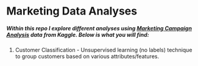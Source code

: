 # Marketing Data Analyses

##### Within this repo I explore different analyses using [Marketing Campaign Analysis](https://www.kaggle.com/code/kirollosashraf/marketing-campaign-analysis#Clustering) data from Kaggle. Below is what you will find:

1. Customer Classification - Unsupervised learning (no labels) technique to group customers based on various attributes/features.
